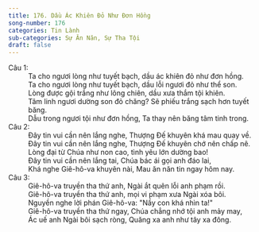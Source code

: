 ```yaml
---
title: 176. Dầu Ác Khiên Đỏ Như Đơn Hồng
song-number: 176
categories: Tin Lành
sub-categories: Sự Ăn Năn, Sự Tha Tội
draft: false
---
```

<dl><dt>Câu 1:</dt><dd data-verse="1">Ta cho ngươi lòng như tuyết bạch, dầu ác khiên đỏ như đơn hồng. <br/>Ta cho ngươi lòng như tuyết bạch, dầu lỗi ngươi đỏ như thể son. <br/>Lòng được gội trắng như lông chiên, dầu xưa thắm tội khiên. <br/>Tâm linh ngươi dường son đỏ chăng? Sẽ phiếu trắng sạch hơn tuyết băng. <br/>Dẫu trong ngươi tội như đơn hồng, Ta thay nên băng tâm tinh trong. </dd><dt>Câu 2:</dt><dd data-verse="2">Đây tin vui cần nên lắng nghe, Thượng Đế khuyên khá mau quay về. <br/>Đây tin vui cần nên lắng nghe, Thượng Đế khuyên chớ nên chấp nê. <br/>Lòng đại từ Chúa như non cao, tình yêu lớn dường bao! <br/>Đây tin vui cần nên lắng tai, Chúa bác ái gọi anh đáo lai, <br/>Khá nghe Giê-hô-va khuyên nài, Mau ăn năn tin ngay hôm nay. </dd><dt>Câu 3:</dt><dd data-verse="3">Giê-hô-va truyền tha thứ anh, Ngài ắt quên lỗi anh phạm rồi. <br/>Giê-hô-va truyền tha thứ anh, mọi vi phạm xưa Ngài xóa bôi. <br/>Nguyền nghe lời phán Giê-hô-va: "Nầy con khá nhìn ta!" <br/>Giê-hô-va truyền tha thứ ngay, Chúa chẳng nhớ tội anh mảy may, <br/>Ác uế anh Ngài bôi sạch ròng, Quăng xa anh như tây xa đông. </dd></dl>